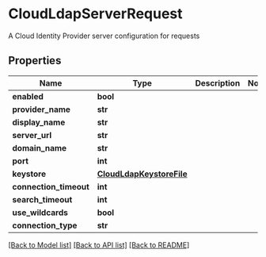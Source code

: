# CloudLdapServerRequest

A Cloud Identity Provider server configuration for requests
## Properties
Name | Type | Description | Notes
------------ | ------------- | ------------- | -------------
**enabled** | **bool** |  | 
**provider_name** | **str** |  | 
**display_name** | **str** |  | 
**server_url** | **str** |  | 
**domain_name** | **str** |  | 
**port** | **int** |  | 
**keystore** | [**CloudLdapKeystoreFile**](CloudLdapKeystoreFile.md) |  | 
**connection_timeout** | **int** |  | 
**search_timeout** | **int** |  | 
**use_wildcards** | **bool** |  | 
**connection_type** | **str** |  | 

[[Back to Model list]](../README.md#documentation-for-models) [[Back to API list]](../README.md#documentation-for-api-endpoints) [[Back to README]](../README.md)


